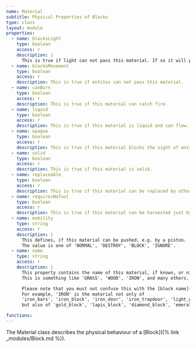 ```yaml
---
name: Material
subtitle: Physical Properties of Blocks
type: class
layout: module
properties:
  - name: blocksLight
    type: boolean
    access: r
    description: |
      This is true if light can not pass this material. If so it will prevent grass from growing on dirt underneath and kill any grass below it.
  - name: blocksMovement
    type: boolean
    access: r
    description: This is true if entites can not pass this material.
  - name: canBurn
    type: boolean
    access: r
    description: This is true if this material can catch fire.
  - name: liquid
    type: boolean
    access: r
    description: This is true if this material is liquid and can flow.
  - name: opaque
    type: boolean
    access: r
    description: This is true if this material blocks the sight of entities.
  - name: solid
    type: boolean
    access: r
    description: This is true if this material is solid.
  - name: replaceable
    type: boolean
    access: r
    description: This is true if this material can be replaced by other blocks, eg. snow, vines, and tall grass.
  - name: requiresNoTool
    type: boolean
    access: r
    description: This is true if this material can be harvested just by hands.
  - name: mobility
    type: string
    access: r
    description: |
      This defines, if this material can be pushed, e.g. by a piston.
      The value is one of 'NORMAL', 'DESTROY', 'BLOCK', 'IGNORE'.
  - name: name
    type: string
    access: r
    description: |
      This property contains the name of this material, if known, or nil, if not.
      This is something like 'GRASS', 'WOOD', 'IRON', and many others.

      Please note that you must not confuse this with the [block name](/modules/Block/#name).
      For example, 'IRON' is the material not only of
      'iron_bars', 'iron_block', 'iron_door', 'iron_trapdoor', 'light_weighted_pressure_plate', and 'heavy_weighted_pressure_plate',
      but also of 'gold_block', 'lapis_block', 'diamond_block', 'emerald_block', and 'redstone_block'.

functions:
---
```


The <span class="notranslate">Material</span> class describes the physical behaviour of a [Block]({% link _modules/Block.md %}).
